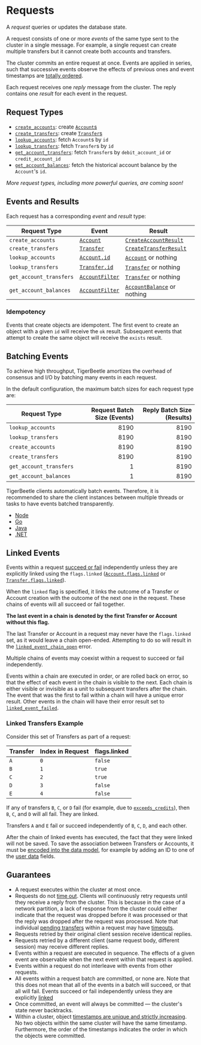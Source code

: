 # Requests

A _request_ queries or updates the database state.

A request consists of one or more _events_ of the same type sent to the cluster in a single message.
For example, a single request can create multiple transfers but it cannot create both accounts and
transfers.

The cluster commits an entire request at once. Events are applied in series, such that successive
events observe the effects of previous ones and event timestamps are
[totally ordered](../../develop/time.md#timestamps-are-totally-ordered).

Each request receives one _reply_ message from the cluster. The reply contains one _result_ for each
event in the request.

## Request Types

- [`create_accounts`](./create_accounts.md): create [`Account`s](../accounts.md)
- [`create_transfers`](./create_transfers.md): create [`Transfer`s](../transfers.md)
- [`lookup_accounts`](./lookup_accounts.md): fetch `Account`s by `id`
- [`lookup_transfers`](./lookup_transfers.md): fetch `Transfer`s by `id`
- [`get_account_transfers`](./get_account_transfers.md): fetch `Transfer`s by `debit_account_id` or
  `credit_account_id`
- [`get_account_balances`](./get_account_balances.md): fetch the historical account balance by the
  `Account`'s `id`.

_More request types, including more powerful queries, are coming soon!_

## Events and Results

Each request has a corresponding _event_ and _result_ type:

| Request Type            | Event                                               | Result                                                          |
| ----------------------- | --------------------------------------------------- | --------------------------------------------------------------- |
| `create_accounts`       | [`Account`](./create_accounts.md#Event)             | [`CreateAccountResult`](./create_accounts.md#Result)            |
| `create_transfers`      | [`Transfer`](./create_transfers.md#Event)           | [`CreateTransferResult`](./create_transfers.md#Result)          |
| `lookup_accounts`       | [`Account.id`](./lookup_accounts.md#Event)          | [`Account`](./lookup_accounts.md#Result) or nothing             |
| `lookup_transfers`      | [`Transfer.id`](./lookup_transfers.md#Event)        | [`Transfer`](./lookup_transfers.md#Result) or nothing           |
| `get_account_transfers` | [`AccountFilter`](./get_account_transfers.md#Event) | [`Transfer`](./get_account_transfers.md#Result) or nothing      |
| `get_account_balances`  | [`AccountFilter`](./get_account_balances.md#Event)  | [`AccountBalance`](./get_account_balances.md#Result) or nothing |

### Idempotency

Events that create objects are idempotent. The first event to create an object with a given `id`
will receive the `ok` result. Subsequent events that attempt to create the same object will receive
the `exists` result.

## Batching Events

To achieve high throughput, TigerBeetle amortizes the overhead of consensus and I/O by batching many
events in each request.

In the default configuration, the maximum batch sizes for each request type are:

| Request Type            | Request Batch Size (Events) | Reply Batch Size (Results) |
| ----------------------- | --------------------------: | -------------------------: |
| `lookup_accounts`       |                        8190 |                       8190 |
| `lookup_transfers`      |                        8190 |                       8190 |
| `create_accounts`       |                        8190 |                       8190 |
| `create_transfers`      |                        8190 |                       8190 |
| `get_account_transfers` |                           1 |                       8190 |
| `get_account_balances`  |                           1 |                       8190 |

TigerBeetle clients automatically batch events. Therefore, it is recommended to share the client
instances between multiple threads or tasks to have events batched transparently.

- [Node](/src/clients/node/README.md#batching)
- [Go](/src/clients/go/README.md#batching)
- [Java](/src/clients/java/README.md#batching)
- [.NET](/src/clients/dotnet/README.md#batching)

## Linked Events

Events within a request [succeed or fail](../api-reference/operations/create_transfers.md#result)
independently unless they are explicitly linked using the `flags.linked`
([`Account.flags.linked`](../api-reference/accounts.md#flagslinked) or
[`Transfer.flags.linked`](../api-reference/transfers.md#flagslinked)).

When the `linked` flag is specified, it links the outcome of a Transfer or Account creation with the
outcome of the next one in the request. These chains of events will all succeed or fail together.

**The last event in a chain is denoted by the first Transfer or Account without this flag.**

The last Transfer or Account in a request may never have the `flags.linked` set, as it would leave a
chain open-ended. Attempting to do so will result in the
[`linked_event_chain_open`](../api-reference/operations/create_transfers.md#linked_event_chain_open)
error.

Multiple chains of events may coexist within a request to succeed or fail independently.

Events within a chain are executed in order, or are rolled back on error, so that the effect of each
event in the chain is visible to the next. Each chain is either visible or invisible as a unit to
subsequent transfers after the chain. The event that was the first to fail within a chain will have
a unique error result. Other events in the chain will have their error result set to
[`linked_event_failed`](../api-reference/operations/create_transfers.md#linked_event_failed).

### Linked Transfers Example

Consider this set of Transfers as part of a request:

| Transfer | Index in Request | flags.linked |
| -------- | ---------------- | ------------ |
| `A`      | `0`              | `false`      |
| `B`      | `1`              | `true`       |
| `C`      | `2`              | `true`       |
| `D`      | `3`              | `false`      |
| `E`      | `4`              | `false`      |

If any of transfers `B`, `C`, or `D` fail (for example, due to
[`exceeds_credits`](../api-reference/operations/create_transfers.md#exceeds_credits)), then `B`,
`C`, and `D` will all fail. They are linked.

Transfers `A` and `E` fail or succeed independently of `B`, `C`, `D`, and each other.

After the chain of linked events has executed, the fact that they were linked will not be saved. To
save the association between Transfers or Accounts, it must be
[encoded into the data model](../develop/data-modeling.md), for example by adding an ID to one of
the [user data](../develop/data-modeling.md#user_data) fields.

## Guarantees

- A request executes within the cluster at most once.
- Requests do not [time out](../sessions.md#retries). Clients will continuously retry requests until
  they receive a reply from the cluster. This is because in the case of a network partition, a lack
  of response from the cluster could either indicate that the request was dropped before it was
  processed or that the reply was dropped after the request was processed. Note that individual
  [pending transfers](../../develop/two-phase-transfers.md) within a request may have
  [timeouts](../transfers.md#timeout).
- Requests retried by their original client session receive identical replies.
- Requests retried by a different client (same request body, different session) may receive
  different replies.
- Events within a request are executed in sequence. The effects of a given event are observable when
  the next event within that request is applied.
- Events within a request do not interleave with events from other requests.
- All events within a request batch are committed, or none are. Note that this does not mean that
  all of the events in a batch will succeed, or that all will fail. Events succeed or fail
  independently unless they are explicitly [linked](#linked-events)
- Once committed, an event will always be committed — the cluster's state never backtracks.
- Within a cluster, object
  [timestamps are unique and strictly increasing](../../develop/time.md#timestamps-are-totally-ordered).
  No two objects within the same cluster will have the same timestamp. Furthermore, the order of the
  timestamps indicates the order in which the objects were committed.
